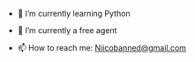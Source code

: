 - 🌱 I’m currently learning Python

- 🔭 I’m currently a free agent

- 📫 How to reach me: Niicobanned@gmail.com
